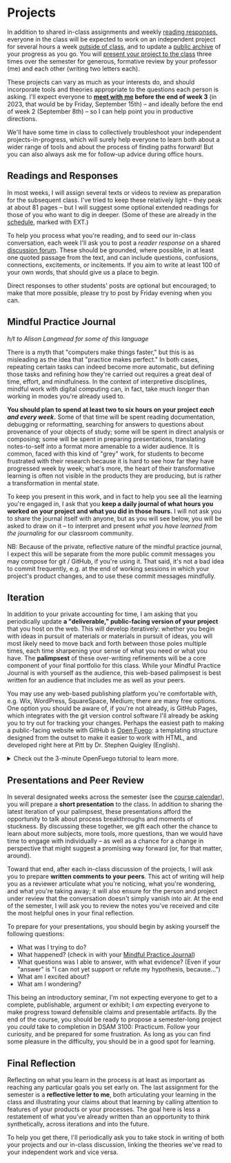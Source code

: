# Projects

In addition to shared in-class assignments and weekly [reading responses](#readings-and-responses), everyone in the class will be expected to work on an independent project for several hours a week [outside of class](#mindful-practice-journal), and to update a [public archive](#iteration) of your progress as you go. You will [present your project to the class](#presentations-and-peer-review) three times over the semester for generous, formative review by your professor (me) and each other (writing two letters each).

These projects can vary as much as your interests do, and should incorporate tools and theories appropriate to the questions each person is asking. I'll expect everyone to **[meet with me](office.md) before the end of week 3** (in 2023, that would be by Friday, September 15th) – and ideally before the end of week 2 (September 8th) – so I can help point you in productive directions.

We'll have some time in class to collectively troubleshoot your independent projects-in-progress, which will surely help everyone to learn both about a wider range of tools and about the process of finding paths forward! But you can also always ask me for follow-up advice during office hours.

## Readings and Responses
In most weeks, I will assign several texts or videos to review as preparation for the subsequent class. I've tried to keep these relatively light – they peak at about 81 pages – but I will suggest some optional extended readings for those of you who want to dig in deeper. (Some of these are already in the [schedule](schedule), marked with EXT.)

To help you process what you're reading, and to seed our in-class conversation, each week I'll ask you to post a _reader response_ on a shared [discussion forum]({{site.github_url}}/discussion). These should be grounded, where possible, in at least one quoted passage from the text, and can include questions, confusions, connections, excitements, or incitements. If you aim to write at least 100 of your own words, that should give us a place to begin.

Direct responses to other students' posts are optional but encouraged; to make that more possible, please try to post by Friday evening when you can.


## Mindful Practice Journal

_h/t to Alison Langmead for some of this language_

There is a myth that "computers make things faster," but this is as misleading as the idea that "practice makes perfect." In both cases, repeating certain tasks can indeed become more automatic, but defining those tasks and refining how they're carried out requires a great deal of time, effort, and mindfulness. In the context of interpretive disciplines, mindful work with digital computing can, in fact, take much _longer_ than working in modes you're already used to.

**You should plan to spend at least two to six hours on your project _each and every week_.** Some of that time will be spent reading documentation, debugging or reformatting, searching for answers to questions about provenance of your objects of study; some will be spent in direct analysis or composing; some will be spent in preparing presentations, translating notes-to-self into a format more amenable to a wider audience. It is common, faced with this kind of "grey" work, for students to become frustrated with their research because it is hard to see how far they have progressed week by week; what's more, the heart of their transformative learning is often not visible in the products they are producing, but is rather a transformation in mental state.

To keep you present in this work, and in fact to help you see all the learning you're engaged in, I ask that you **keep a daily journal of what hours you worked on your project and what you did in those hours.** I will not ask you to share the journal itself with anyone, but as you will see below, you will be asked to draw on it – to interpret and present _what you have learned from the journaling_ for our classroom community.

<aside class="alert alert-info">NB: Because of the private, reflective nature of the mindful practice journal, I expect this will be separate from the more public commit messages you may compose for git / GitHub, if you're using it. That said, it's not a bad idea to commit frequently, e.g. at the end of working sessions in which your project's product changes, and to use these commit messages mindfully.</aside>

## Iteration

In addition to your private accounting for time, I am asking that you periodically update **a "deliverable," public-facing version of your project** that you host on the web. This will develop iteratively: whether you begin with ideas in pursuit of materials or materials in pursuit of ideas, you will most likely need to move back and forth between those poles multiple times, each time sharpening your sense of what you need or what you have. The **palimpsest** of these over-writing refinements will be a core component of your final portfolio for this class.
While your Mindful Practice Journal is with yourself as the audience, this web-based palimpsest is best written for an audience that includes me as well as your peers.

You may use any web-based publishing platform you're comfortable with, e.g. Wix, WordPress, SquareSpace, Medium; there are many free options. One option you should be aware of, if you're not already, is GitHub Pages, which integrates with the git version control software I'll already be asking you to try out for tracking your changes. Perhaps the easiest path to making a public-facing website with GitHub is [Open Fuego](https://open-fuego.github.io/Open-Fuego-Coding-Tools/): a templating structure designed from the outset to make it easier to work with HTML, and developed right here at Pitt by Dr. Stephen Quigley (English).

<details><summary>Check out the 3-minute OpenFuego tutorial to learn more.</summary>
<iframe width="560" height="315" src="https://www.youtube.com/embed/QzMJtLUncIg" title="Open Fuego Webtext Generator (3-min tutorial) via YouTube" frameborder="0" allow="accelerometer; autoplay; clipboard-write; encrypted-media; gyroscope; picture-in-picture; web-share" allowfullscreen></iframe>
</details>


## Presentations and Peer Review

In several designated weeks across the semester (see the [course calendar](schedule)), you will prepare a **short presentation** to the class. In addition to sharing the latest iteration of your palimpsest, these presentations afford the opportunity to talk about process breakthroughs and moments of stuckness. By discussing these together, we gift each other the chance to learn about more subjects, more tools, more questions, than we would have time to engage with individually – as well as a chance for a change in perspective that might suggest a promising way forward (or, for that matter, around).

Toward that end, after each in-class discussion of the projects, I will ask you to prepare **written comments to your peers**. This act of writing will help you as a reviewer articulate what you're noticing, what you're wondering, and what you're taking away; it will also ensure for the person and project under review that the conversation doesn't simply vanish into air. At the end of the semester, I will ask you to review the notes you've received and cite the most helpful ones in your final reflection.

To prepare for your presentations, you should begin by asking yourself the following questions:

* What was I trying to do?
* What happened? (check in with your [Mindful Practice Journal](mindful-practice-journal))
* What questions was I able to answer, with what evidence? (Even if your "answer" is "I can not yet support or refute my hypothesis, because...")
* What am I excited about?
* What am I wondering?

This being an introductory seminar, I'm not expecting everyone to get to a complete, publishable, argument or exhibit; I *am* expecting everyone to make progress toward defensible claims and presentable artifacts. By the end of the course, you should be ready to propose a semester-long project you *could* take to completion in DSAM 3100: Practicum. Follow your curiosity, and be prepared for some frustration. As long as you can find some pleasure in the difficulty, you should be in a good spot for learning.


## Final Reflection

Reflecting on what you learn in the process is at least as important as reaching any particular goals you set early on. The last assignment for the semester is a **reflective letter to me**, both articulating your learning in the class and illustrating your claims about that learning by calling attention to features of your products or your processes. The goal here is less a restatement of what you’ve already written than an opportunity to think synthetically, across iterations and into the future.

To help you get there, I'll periodically ask you to take stock in writing of both your projects and our in-class discussion, linking the theories we've read to your independent work and vice versa.
